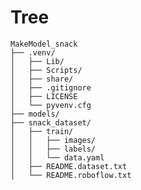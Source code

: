 <!-- # snack_dataset url 
# https://universe.roboflow.com/korea-nazarene-university/-d9kpq/dataset/3

# /home/paper/workspace/MartAGVrobot_Martkeeper/agvenv/bin/python3.9 -m pip install --upgrade pip

# requirements 설치 명령어
# pip install -r requirements.txt

# 파이썬 3.9로 가상환경 생성
# /usr/local/bin/python3.9 -m venv agvenv

# liblzma-dev 설치
<!-- sudo apt update -->
<!-- sudo apt install liblzma-dev -->

<!-- find ~ -type d -name "Python-3.9*" 로 경로 확인 후 이동, 재빌드

make clean
./configure --enable-optimizations
make -j$(nproc)
sudo make altinstall -->



<!-- # bz2 설치
sudo apt update
sudo apt install libbz2-dev

# cd ~/Python-3.9.2 이동
# 빌드 --> 

<!-- make clean
./configure --enable-optimizations
make -j$(nproc)
sudo make altinstall -->

<!-- /usr/local/bin/python3.9 -c "import bz2; print('✅ bz2 정상 작동')" -->

<!-- cd ~/workspace/MartAGVrobot_Martkeeper
rm -rf agvenv
/usr/local/bin/python3.9 -m venv agvenv
source agvenv/bin/activate
python -c "import bz2; print('✅ 가상환경에서 bz2 정상 작동')" -->


<!-- # pip upgade 
# python -m pip install --upgrade pip

# MariDB 실행 / 허용
# sudo systemctl start mariadb.service
# sudo systemctl enable mariadb.service -->






# Tree

```
MakeModel_snack
├── .venv/
│   ├── Lib/
│   ├── Scripts/
│   ├── share/
│   ├── .gitignore
│   ├── LICENSE
│   └── pyvenv.cfg
├── models/
├── snack_dataset/
│   ├── train/
│   │   ├── images/
│   │   ├── labels/
│   │   └── data.yaml
│   ├── README.dataset.txt
│   └── README.roboflow.txt
```
